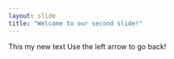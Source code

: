 ```yaml
---
layout: slide
title: "Welcome to our second slide!"
---
```

This my new text
Use the left arrow to go back!
